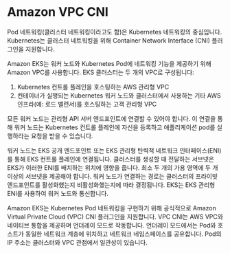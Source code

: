 # Amazon VPC CNI

Pod 네트워킹(클러스터 네트워킹이라고도 함)은 Kubernetes 네트워킹의 중심입니다. Kubernetes는 클러스터 네트워킹을 위해 Container Network Interface (CNI) 플러그인을 지원합니다.

Amazon EKS는 워커 노드와 Kubernetes Pod에 네트워킹 기능을 제공하기 위해 Amazon VPC를 사용합니다. EKS 클러스터는 두 개의 VPC로 구성됩니다:

1. Kubernetes 컨트롤 플레인을 호스팅하는 AWS 관리형 VPC
2. 컨테이너가 실행되는 Kubernetes 워커 노드와 클러스터에서 사용하는 기타 AWS 인프라(예: 로드 밸런서)를 호스팅하는 고객 관리형 VPC

모든 워커 노드는 관리형 API 서버 엔드포인트에 연결할 수 있어야 합니다. 이 연결을 통해 워커 노드는 Kubernetes 컨트롤 플레인에 자신을 등록하고 애플리케이션 pod를 실행하라는 요청을 받을 수 있습니다.

워커 노드는 EKS 공개 엔드포인트 또는 EKS 관리형 탄력적 네트워크 인터페이스(ENI)를 통해 EKS 컨트롤 플레인에 연결됩니다. 클러스터를 생성할 때 전달하는 서브넷은 EKS가 이러한 ENI를 배치하는 위치에 영향을 줍니다. 최소 두 개의 가용 영역에 두 개 이상의 서브넷을 제공해야 합니다. 워커 노드가 연결하는 경로는 클러스터의 프라이빗 엔드포인트를 활성화했는지 비활성화했는지에 따라 결정됩니다. EKS는 EKS 관리형 ENI를 사용하여 워커 노드와 통신합니다.

Amazon EKS는 Kubernetes Pod 네트워킹을 구현하기 위해 공식적으로 Amazon Virtual Private Cloud (VPC) CNI 플러그인을 지원합니다. VPC CNI는 AWS VPC와 네이티브 통합을 제공하며 언더레이 모드로 작동합니다. 언더레이 모드에서는 Pod와 호스트가 동일한 네트워크 계층에 위치하고 네트워크 네임스페이스를 공유합니다. Pod의 IP 주소는 클러스터와 VPC 관점에서 일관성이 있습니다.
